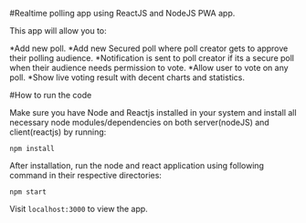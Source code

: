 #Realtime polling app using ReactJS and NodeJS PWA app.


This app will allow you to:

*Add new poll.
*Add new Secured poll where poll creator gets to approve their polling audience.
*Notification is sent to poll creator if its a secure poll when their audience needs permission to vote.
*Allow user to vote on any poll.
*Show live voting result with decent charts and statistics.

#How to run the code

Make sure you have Node and Reactjs installed in your system and install all necessary node modules/dependencies on both server(nodeJS) and client(reactjs) by running:

```
npm install
```

After installation, run the node and react application using following command in their respective directories:

```
npm start
```

Visit `localhost:3000` to view the app.